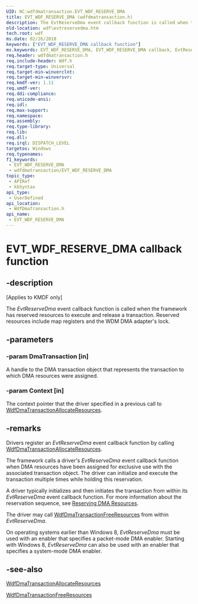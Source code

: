 ```yaml
---
UID: NC:wdfdmatransaction.EVT_WDF_RESERVE_DMA
title: EVT_WDF_RESERVE_DMA (wdfdmatransaction.h)
description: The EvtReserveDma event callback function is called when the framework has reserved resources to execute and release a transaction. Reserved resources include map registers and the WDM DMA adapter's lock.
old-location: wdf\evtreservedma.htm
tech.root: wdf
ms.date: 02/26/2018
keywords: ["EVT_WDF_RESERVE_DMA callback function"]
ms.keywords: EVT_WDF_RESERVE_DMA, EVT_WDF_RESERVE_DMA callback, EvtReserveDma, EvtReserveDma callback function, kmdf.evtreservedma, wdf.evtreservedma, wdfdmatransaction/EvtReserveDma
req.header: wdfdmatransaction.h
req.include-header: Wdf.h
req.target-type: Universal
req.target-min-winverclnt: 
req.target-min-winversvr: 
req.kmdf-ver: 1.11
req.umdf-ver: 
req.ddi-compliance: 
req.unicode-ansi: 
req.idl: 
req.max-support: 
req.namespace: 
req.assembly: 
req.type-library: 
req.lib: 
req.dll: 
req.irql: DISPATCH_LEVEL
targetos: Windows
req.typenames: 
f1_keywords:
 - EVT_WDF_RESERVE_DMA
 - wdfdmatransaction/EVT_WDF_RESERVE_DMA
topic_type:
 - APIRef
 - kbSyntax
api_type:
 - UserDefined
api_location:
 - WdfDmaTransaction.h
api_name:
 - EVT_WDF_RESERVE_DMA
---
```


# EVT_WDF_RESERVE_DMA callback function


## -description

<p class="CCE_Message">[Applies to KMDF only]</p>


   The 
  <i>EvtReserveDma</i> event callback function is called when the framework has reserved resources to execute and release a transaction. Reserved resources include map registers and the WDM DMA adapter's lock.

## -parameters

### -param DmaTransaction [in]


A handle to the DMA transaction object that represents the transaction to which DMA resources were assigned.

### -param Context [in]


The context pointer that the driver specified in a previous call to <a href="/windows-hardware/drivers/ddi/wdfdmatransaction/nf-wdfdmatransaction-wdfdmatransactionallocateresources">WdfDmaTransactionAllocateResources</a>.

## -remarks

Drivers register an <i>EvtReserveDma</i> event callback function by calling <a href="/windows-hardware/drivers/ddi/wdfdmatransaction/nf-wdfdmatransaction-wdfdmatransactionallocateresources">WdfDmaTransactionAllocateResources</a>.

The framework calls a driver's <i>EvtReserveDma</i> event callback function when DMA resources have been assigned for exclusive use with the associated transaction object. The driver can initialize and execute the transaction multiple times while holding this reservation.

A driver typically initializes and then initiates the transaction from within its <i>EvtReserveDma</i> event callback function. For more information about the reservation sequence, see <a href="/windows-hardware/drivers/wdf/reserving-dma-resources">Reserving DMA Resources</a>.

  

The driver may call <a href="/windows-hardware/drivers/ddi/wdfdmatransaction/nf-wdfdmatransaction-wdfdmatransactionfreeresources">WdfDmaTransactionFreeResources</a> from within <i>EvtReserveDma</i>.


On operating systems earlier than Windows 8, <i>EvtReserveDma</i> must be used with an enabler that specifies a packet-mode DMA enabler.  Starting with  Windows 8, <i>EvtReserveDma</i> can also be used with an enabler that specifies a system-mode DMA enabler.

## -see-also

<a href="/windows-hardware/drivers/ddi/wdfdmatransaction/nf-wdfdmatransaction-wdfdmatransactionallocateresources">WdfDmaTransactionAllocateResources</a>



<a href="/windows-hardware/drivers/ddi/wdfdmatransaction/nf-wdfdmatransaction-wdfdmatransactionfreeresources">WdfDmaTransactionFreeResources</a>

